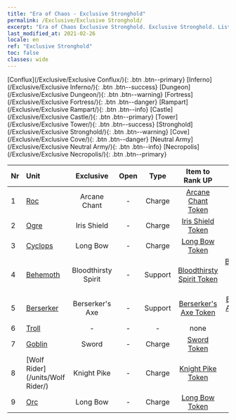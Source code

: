 ```yaml
---
title: "Era of Chaos - Exclusive Stronghold"
permalink: /Exclusive/Exclusive Stronghold/
excerpt: "Era of Chaos Exclusive Stronghold. Exclusive Stronghold. List of Exclusive Strongholdin Era of Chaos"
last_modified_at: 2021-02-26
locale: en
ref: "Exclusive Stronghold"
toc: false
classes: wide
---
```

 [Conflux](/Exclusive/Exclusive Conflux/){: .btn .btn--primary} [Inferno](/Exclusive/Exclusive Inferno/){: .btn .btn--success} [Dungeon](/Exclusive/Exclusive Dungeon/){: .btn .btn--warning} [Fortress](/Exclusive/Exclusive Fortress/){: .btn .btn--danger} [Rampart](/Exclusive/Exclusive Rampart/){: .btn .btn--info} [Castle](/Exclusive/Exclusive Castle/){: .btn .btn--primary} [Tower](/Exclusive/Exclusive Tower/){: .btn .btn--success} [Stronghold](/Exclusive/Exclusive Stronghold/){: .btn .btn--warning} [Cove](/Exclusive/Exclusive Cove/){: .btn .btn--danger} [Neutral Army](/Exclusive/Exclusive Neutral Army/){: .btn .btn--info} [Necropolis](/Exclusive/Exclusive Necropolis/){: .btn .btn--primary} 

  | Nr |         Unit        |   Exclusive   | Open  |    Type   |  Item to Rank UP      |  Skin   |
  |:---|:--------------------|:-------------:|:-----:|:---------:|:---------------------:|:-------:|
  | 1 | [Roc](/units/Roc/) | Arcane Chant | - | Charge | [Arcane Chant Token](/Items/con_122/) | - |
  | 2 | [Ogre](/units/Ogre/) | Iris Shield | - | Charge | [Iris Shield Token](/Items/con_153/) | - |
  | 3 | [Cyclops](/units/Cyclops/) | Long Bow | - | Charge | [Long Bow Token](/Items/con_134/) | - |
  | 4 | [Behemoth](/units/Behemoth/) | Bloodthirsty Spirit | - | Support | [Bloodthirsty Spirit Token](/Items/con_375/) | [Bloodthirsty Spirit Special Skin](/Items/con_652/) |
  | 5 | [Berserker](/units/Berserker/) | Berserker's Axe | - | Support | [Berserker's Axe Token](/Items/con_789/) | [Berserker's Axe Special Skin](/Items/con_347/) |
  | 6 | [Troll](/units/Troll/) | - | - | - | none | none |
  | 7 | [Goblin](/units/Goblin/) | Sword | - | Charge | [Sword Token](/Items/con_163/) | - |
  | 8 | [Wolf Rider](/units/Wolf Rider/) | Knight Pike | - | Charge | [Knight Pike Token](/Items/con_210/) | - |
  | 9 | [Orc](/units/Orc/) | Long Bow | - | Charge | [Long Bow Token](/Items/con_134/) | - |
